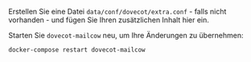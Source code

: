 Erstellen Sie eine Datei `data/conf/dovecot/extra.conf` - falls nicht vorhanden - und fügen Sie Ihren zusätzlichen Inhalt hier ein.

Starten Sie `dovecot-mailcow` neu, um Ihre Änderungen zu übernehmen:

```
docker-compose restart dovecot-mailcow
```